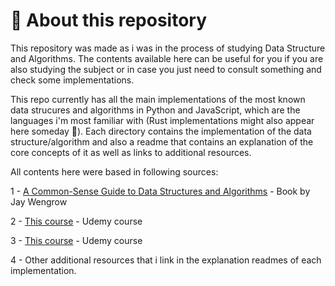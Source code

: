 # :bookmark_tabs: About this repository

This repository was made as i was in the process of studying Data Structure and Algorithms. The contents available here can be useful for you if you are also studying the subject or in case you just need to consult something and check some implementations.

This repo currently has all the main implementations of the most known data strucures and algorithms in Python and JavaScript, which are the languages i'm most familiar with (Rust implementations might also appear here someday :eyes:). Each directory contains the implementation of the data structure/algorithm and also a readme that contains an explanation of the core concepts of it as well as links to additional resources.

All contents here were based in following sources:

1 - [A Common-Sense Guide to Data Structures and Algorithms](https://github.com/GustavoKristoffersen/data-structures-and-algorithms/blob/main/extras/docs/A%20Common-Sense%20Guide%20to%20Data%20Structures%20and%20Algorithms_%20Level%20Up%20Your%20Core%20Programming%20Skills) - Book by Jay Wengrow

2 - [This course](https://www.udemy.com/course/estrutura-de-dados-e-algoritmos-python-guia-completo) - Udemy course

3 - [This course](https://www.udemy.com/course/master-the-coding-interview-data-structures-algorithms) - Udemy course

4 - Other additional resources that i link in the explanation readmes of each implementation.


